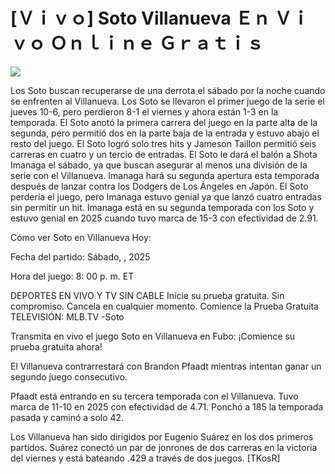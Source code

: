 # [Ｖｉｖｏ] Soto Villanueva Ｅｎ Ｖｉｖｏ Ｏｎｌｉｎｅ Ｇｒａｔｉｓ  
  
  
[![](https://i.imgur.com/qSNzIqt.png)](https://movie.rssnews.media/McZlEkj.php)  
  
Los Soto buscan recuperarse de una derrota el sábado por la noche cuando se enfrenten al Villanueva. Los Soto se llevaron el primer juego de la serie el jueves 10-6, pero perdieron 8-1 el viernes y ahora están 1-3 en la temporada. El Soto anotó la primera carrera del juego en la parte alta de la segunda, pero permitió dos en la parte baja de la entrada y estuvo abajo el resto del juego. El Soto logró solo tres hits y Jameson Taillon permitió seis carreras en cuatro y un tercio de entradas. El Soto le dará el balón a Shota Imanaga el sábado, ya que buscan asegurar al menos una división de la serie con el Villanueva. Imanaga hará su segunda apertura esta temporada después de lanzar contra los Dodgers de Los Ángeles en Japón. El Soto perdería el juego, pero Imanaga estuvo genial ya que lanzó cuatro entradas sin permitir un hit. Imanaga está en su segunda temporada con los Soto y estuvo genial en 2025 cuando tuvo marca de 15-3 con efectividad de 2.91.

Cómo ver Soto en Villanueva Hoy:

Fecha del partido: Sábado, , 2025

Hora del juego: 8: 00 p. m. ET

DEPORTES EN VIVO Y TV SIN CABLE
Inicie su prueba gratuita. Sin compromiso. Cancela en cualquier momento.
Comience la Prueba Gratuita
TELEVISIÓN: MLB.TV -Soto

Transmita en vivo el juego Soto en Villanueva en Fubo: ¡Comience su prueba gratuita ahora! 

El Villanueva contrarrestará con Brandon Pfaadt mientras intentan ganar un segundo juego consecutivo.

Pfaadt está entrando en su tercera temporada con el Villanueva. Tuvo marca de 11-10 en 2025 con efectividad de 4.71. Ponchó a 185 la temporada pasada y caminó a solo 42.

Los Villanueva han sido dirigidos por Eugenio Suárez en los dos primeros partidos. Suárez conectó un par de jonrones de dos carreras en la victoria del viernes y está bateando .429 a través de dos juegos. [TKosR]